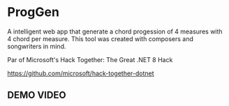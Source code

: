 # ProgGen
A intelligent web app that generate a chord progession of 4 measures with 4 chord per measure. This tool was created with composers and songwriters in mind.

Par of Microsoft's Hack Together: The Great .NET 8 Hack

https://github.com/microsoft/hack-together-dotnet

## DEMO VIDEO
[](https://www.youtube.com/watch?v=Jns5o3QP7R4)


